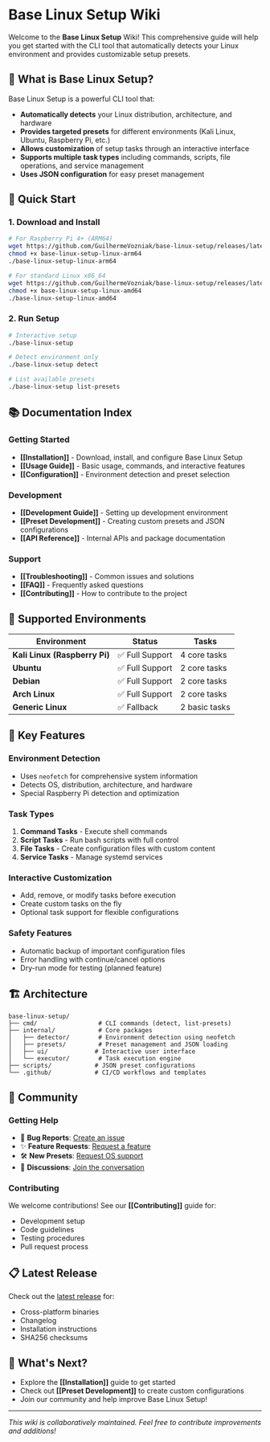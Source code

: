 # Base Linux Setup Wiki

Welcome to the **Base Linux Setup** Wiki! This comprehensive guide will help you get started with the CLI tool that automatically detects your Linux environment and provides customizable setup presets.

## 🎯 What is Base Linux Setup?

Base Linux Setup is a powerful CLI tool that:
- **Automatically detects** your Linux distribution, architecture, and hardware
- **Provides targeted presets** for different environments (Kali Linux, Ubuntu, Raspberry Pi, etc.)
- **Allows customization** of setup tasks through an interactive interface
- **Supports multiple task types** including commands, scripts, file operations, and service management
- **Uses JSON configuration** for easy preset management

## 🚀 Quick Start

### 1. Download and Install
```bash
# For Raspberry Pi 4+ (ARM64)
wget https://github.com/GuilhermeVozniak/base-linux-setup/releases/latest/download/base-linux-setup-linux-arm64
chmod +x base-linux-setup-linux-arm64
./base-linux-setup-linux-arm64

# For standard Linux x86_64
wget https://github.com/GuilhermeVozniak/base-linux-setup/releases/latest/download/base-linux-setup-linux-amd64
chmod +x base-linux-setup-linux-amd64
./base-linux-setup-linux-amd64
```

### 2. Run Setup
```bash
# Interactive setup
./base-linux-setup

# Detect environment only
./base-linux-setup detect

# List available presets
./base-linux-setup list-presets
```

## 📚 Documentation Index

### Getting Started
- **[[Installation]]** - Download, install, and configure Base Linux Setup
- **[[Usage Guide]]** - Basic usage, commands, and interactive features
- **[[Configuration]]** - Environment detection and preset selection

### Development
- **[[Development Guide]]** - Setting up development environment
- **[[Preset Development]]** - Creating custom presets and JSON configurations
- **[[API Reference]]** - Internal APIs and package documentation

### Support
- **[[Troubleshooting]]** - Common issues and solutions
- **[[FAQ]]** - Frequently asked questions
- **[[Contributing]]** - How to contribute to the project

## 🎯 Supported Environments

| Environment | Status | Tasks |
|-------------|--------|-------|
| **Kali Linux (Raspberry Pi)** | ✅ Full Support | 4 core tasks |
| **Ubuntu** | ✅ Full Support | 2 core tasks |
| **Debian** | ✅ Full Support | 2 core tasks |
| **Arch Linux** | ✅ Full Support | 2 core tasks |
| **Generic Linux** | ✅ Fallback | 2 basic tasks |

## 🔧 Key Features

### Environment Detection
- Uses `neofetch` for comprehensive system information
- Detects OS, distribution, architecture, and hardware
- Special Raspberry Pi detection and optimization

### Task Types
1. **Command Tasks** - Execute shell commands
2. **Script Tasks** - Run bash scripts with full control
3. **File Tasks** - Create configuration files with custom content
4. **Service Tasks** - Manage systemd services

### Interactive Customization
- Add, remove, or modify tasks before execution
- Create custom tasks on the fly
- Optional task support for flexible configurations

### Safety Features
- Automatic backup of important configuration files
- Error handling with continue/cancel options
- Dry-run mode for testing (planned feature)

## 🏗️ Architecture

```
base-linux-setup/
├── cmd/                 # CLI commands (detect, list-presets)
├── internal/            # Core packages
│   ├── detector/        # Environment detection using neofetch
│   ├── presets/         # Preset management and JSON loading
│   ├── ui/             # Interactive user interface
│   └── executor/        # Task execution engine
├── scripts/            # JSON preset configurations
└── .github/            # CI/CD workflows and templates
```

## 🤝 Community

### Getting Help
- 🐛 **Bug Reports**: [Create an issue](https://github.com/GuilhermeVozniak/base-linux-setup/issues/new?template=bug_report.md)
- ✨ **Feature Requests**: [Request a feature](https://github.com/GuilhermeVozniak/base-linux-setup/issues/new?template=feature_request.md)
- 🛠️ **New Presets**: [Request OS support](https://github.com/GuilhermeVozniak/base-linux-setup/issues/new?template=preset_request.md)
- 💬 **Discussions**: [Join the conversation](https://github.com/GuilhermeVozniak/base-linux-setup/discussions)

### Contributing
We welcome contributions! See our **[[Contributing]]** guide for:
- Development setup
- Code guidelines
- Testing procedures
- Pull request process

## 📋 Latest Release

Check out the [latest release](https://github.com/GuilhermeVozniak/base-linux-setup/releases/latest) for:
- Cross-platform binaries
- Changelog
- Installation instructions
- SHA256 checksums

## 🎉 What's Next?

- Explore the **[[Installation]]** guide to get started
- Check out **[[Preset Development]]** to create custom configurations
- Join our community and help improve Base Linux Setup!

---

*This wiki is collaboratively maintained. Feel free to contribute improvements and additions!* 